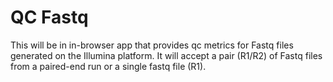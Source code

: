 # QC Fastq

This will be in in-browser app that provides qc metrics for Fastq files generated on the Illumina platform.  It will accept a pair (R1/R2) of Fastq files from a paired-end run or a single fastq file (R1).
